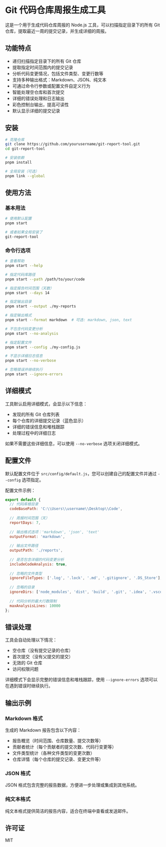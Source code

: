 # Git 代码仓库周报生成工具

这是一个用于生成代码仓库周报的 Node.js 工具，可以扫描指定目录下的所有 Git 仓库，提取最近一周的提交记录，并生成详细的周报。

## 功能特点

- 递归扫描指定目录下的所有 Git 仓库
- 提取指定时间范围内的提交记录
- 分析代码变更情况，包括文件类型、变更行数等
- 支持多种输出格式：Markdown、JSON、纯文本
- 可通过命令行参数或配置文件自定义行为
- 智能处理空仓库和首次提交
- 详细的错误处理和日志输出
- 彩色控制台输出，提高可读性
- 默认显示详细的提交记录

## 安装

```bash
# 克隆仓库
git clone https://github.com/yourusername/git-report-tool.git
cd git-report-tool

# 安装依赖
pnpm install

# 全局安装（可选）
pnpm link --global
```

## 使用方法

### 基本用法

```bash
# 使用默认配置
pnpm start

# 或者如果全局安装了
git-report-tool
```

### 命令行选项

```bash
# 查看帮助
pnpm start --help

# 指定代码库路径
pnpm start --path /path/to/your/code

# 指定报告时间范围（天数）
pnpm start --days 14

# 指定输出目录
pnpm start --output ./my-reports

# 指定输出格式
pnpm start --format markdown  # 可选: markdown, json, text

# 不包含代码变更分析
pnpm start --no-analysis

# 指定配置文件
pnpm start --config ./my-config.js

# 不显示详细日志信息
pnpm start --no-verbose

# 忽略错误并继续执行
pnpm start --ignore-errors
```

## 详细模式

工具默认启用详细模式，会显示以下信息：

- 发现的所有 Git 仓库列表
- 每个仓库的详细提交记录（蓝色显示）
- 详细的错误信息和堆栈跟踪
- 处理过程中的详细日志

如果不需要这些详细信息，可以使用 `--no-verbose` 选项关闭详细模式。

## 配置文件

默认配置文件位于 `src/config/default.js`，您可以创建自己的配置文件并通过 `--config` 选项指定。

配置文件示例：

```javascript
export default {
  // 代码库根目录
  codeBasePath: 'C:\\Users\\username\\Desktop\\Code',
  
  // 周报时间范围（天）
  reportDays: 7,
  
  // 输出格式选项：'markdown', 'json', 'text'
  outputFormat: 'markdown',
  
  // 输出文件路径
  outputPath: './reports',
  
  // 是否包含详细的代码变更分析
  includeCodeAnalysis: true,
  
  // 忽略的文件类型
  ignoreFileTypes: ['.log', '.lock', '.md', '.gitignore', '.DS_Store'],
  
  // 忽略的目录
  ignoreDirs: ['node_modules', 'dist', 'build', '.git', '.idea', '.vscode'],
  
  // 代码分析的最大行数限制
  maxAnalysisLines: 10000
};
```

## 错误处理

工具会自动处理以下情况：

- 空仓库（没有提交记录的仓库）
- 首次提交（没有父提交的提交）
- 无效的 Git 仓库
- 访问权限问题

详细模式下会显示完整的错误信息和堆栈跟踪，使用 `--ignore-errors` 选项可以在遇到错误时继续执行。

## 输出示例

### Markdown 格式

生成的 Markdown 报告包含以下内容：

- 报告概览（时间范围、仓库数量、提交次数等）
- 贡献者统计（每个贡献者的提交次数、代码行变更等）
- 文件类型统计（各种文件类型的变更次数）
- 仓库详情（每个仓库的提交记录、变更文件等）

### JSON 格式

JSON 格式包含完整的报告数据，方便进一步处理或集成到其他系统。

### 纯文本格式

纯文本格式提供简洁的报告内容，适合在终端中查看或发送邮件。

## 许可证

MIT 